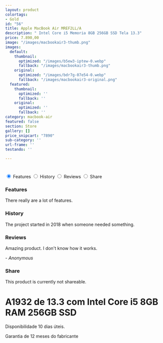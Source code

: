```yaml
---
layout: product
colortags:
- Gold
id: "56"
title: Apple MacBook Air MREF2LL/A
description: " Intel Core i5 Memoria 8GB 256GB SSD Tela 13.3"
price: 7.890,00
image: "/images/macbookair3-thumb.png"
images:
  default:
    thumbnail:
      optimized: "/images/b5ew3-iptew-0.webp"
      fallback: "/images/macbookair3-thumb.png"
    original:
      optimized: "/images/bdr7g-07e54-0.webp"
      fallback: "/images/macbookair3-original.png"
  featured:
    thumbnail:
      optimized: ''
      fallback: ''
    original:
      optimized: ''
      fallback: ''
category: macbook-air
featured: false
section: Store
gallery: []
price_snipcart: "7890"
sub-category: ''
url-frame: ''
testando: ''

---
```

# 

<div class="container">
<input type="radio" id="tab1" name="tab" checked>
<label for="tab1"><i class="fa fa-code"></i> Features</label>
<input type="radio" id="tab2" name="tab">
<label for="tab2"><i class="fa fa-history"></i> History</label>
<input type="radio" id="tab3" name="tab">
<label for="tab3"><i class="fa fa-pencil"></i> Reviews</label>
<input type="radio" id="tab4" name="tab">
<label for="tab4"><i class="fa fa-share-alt"></i> Share</label>
<div class="line"></div>
<div class="content-container">
<div class="content" id="c1">
<h3>Features</h3>
<p>There really are a lot of features.</p>
</div>
<div class="content" id="c2">
<h3>History</h3>
<p>The project started in 2018 when someone needed something.</p>
</div>
<div class="content" id="c3">
<h3>Reviews</h3>
<p>Amazing product. I don't know how it works.</p>
<i>- Anonymous</i>
</div>
<div class="content" id="c4">
<h3>Share</h3>
<p>This product is currently not shareable.</p>
</div>
</div>
</div>

# A1932 de 13.3 com Intel Core i5 8GB RAM 256GB SSD

Disponibilidade 10 dias úteis.

Garantia de 12 meses do fabricante